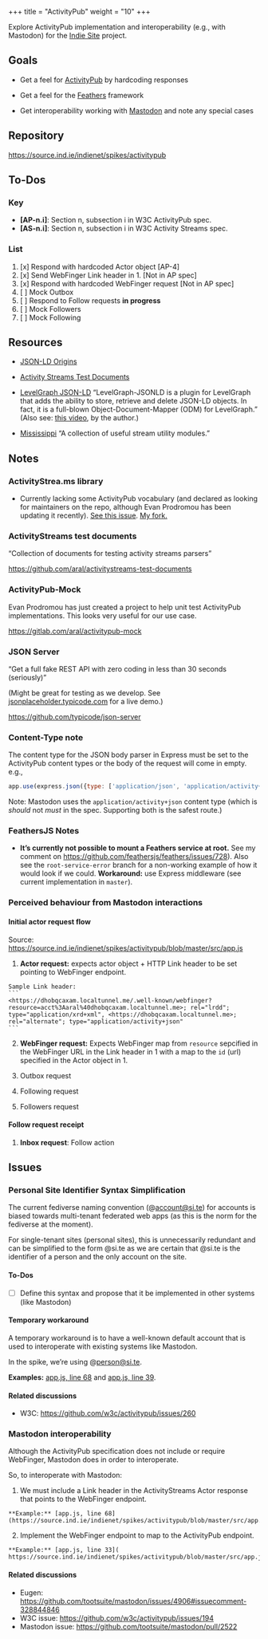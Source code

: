 +++
title = "ActivityPub"
weight = "10"
+++

Explore ActivityPub implementation and interoperability (e.g., with Mastodon) for the [Indie Site](/site) project.

## Goals

  * Get a feel for [ActivityPub](/site/engine/technology-stack/protocol/) by hardcoding responses

  * Get a feel for the [Feathers](/site/engine/technology-stack/framework/) framework

  * Get interoperability working with [Mastodon](https://joinmastodon.org) and note any special cases

## Repository

https://source.ind.ie/indienet/spikes/activitypub

## To-Dos

### Key

  * **[AP-n.i]**: Section n, subsection i in W3C ActivityPub spec.
  * **[AS-n.i]**: Section n, subsection i in W3C Activity Streams spec.

### List

  1. [x] Respond with hardcoded Actor object [AP-4]
  2. [x] Send WebFinger Link header in 1. [Not in AP spec]
  3. [x] Respond with hardcoded WebFinger request [Not in AP spec]
  4. [ ] Mock Outbox
  5. [ ] Respond to Follow requests **in progress**
  6. [ ] Mock Followers
  7. [ ] Mock Following

## Resources

  * [JSON-LD Origins](http://manu.sporny.org/2014/json-ld-origins/)

  * [Activity Streams Test Documents](https://github.com/w3c-social/activitystreams-test-documents)

  * [LevelGraph JSON-LD](https://github.com/levelgraph/levelgraph-jsonld) “LevelGraph-JSONLD is a plugin for LevelGraph that adds the ability to store, retrieve and delete JSON-LD objects. In fact, it is a full-blown Object-Document-Mapper (ODM) for LevelGraph.” (Also see: [this video](http://nodejsconfit.levelgraph.io), by the author.)

  * [Mississippi](https://github.com/maxogden/mississippi) “A collection of useful stream utility modules.”

## Notes

### ActivityStrea.ms library

  * Currently lacking some ActivityPub vocabulary (and declared as looking for maintainers on the repo, although Evan Prodromou has been updating it recently). [See this issue](https://github.com/jasnell/activitystrea.ms/issues/24). [My fork.](https://github.com/aral/activitystrea.ms)

### ActivityStreams test documents

“Collection of documents for testing activity streams parsers”

https://github.com/aral/activitystreams-test-documents

### ActivityPub-Mock

Evan Prodromou has just created a project to help unit test ActivityPub implementations. This looks very useful for our use case.

https://gitlab.com/aral/activitypub-mock


### JSON Server

“Get a full fake REST API with zero coding in less than 30 seconds (seriously)”

(Might be great for testing as we develop. See [jsonplaceholder.typicode.com](http://jsonplaceholder.typicode.com/) for a live demo.)

https://github.com/typicode/json-server

### Content-Type note

The content type for the JSON body parser in Express must be set to the ActivityPub content types or the body of the request will come in empty. e.g.,

```javascript
app.use(express.json({type: ['application/json', 'application/activity+json', 'application/ld+json; profile="https://www.w3.org/ns/activitystreams"']}))
```

Note: Mastodon uses the `application/activity+json` content type (which is _should_ not _must_ in the spec. Supporting both is the safest route.)

### FeathersJS Notes

  * **It’s currently not possible to mount a Feathers service at root.** See my comment on https://github.com/feathersjs/feathers/issues/728). Also see the `root-service-error` branch for a non-working example of how it would look if we could. **Workaround:** use Express middleware (see current implementation in `master`).

### Perceived behaviour from Mastodon interactions

#### Initial actor request flow

Source: https://source.ind.ie/indienet/spikes/activitypub/blob/master/src/app.js

  1. **Actor request:** expects actor object + HTTP Link header to be set pointing to WebFinger endpoint.

    Sample Link header:
    ```
    <https://dhobqcaxam.localtunnel.me/.well-known/webfinger?resource=acct%3Aaral%40dhobqcaxam.localtunnel.me>; rel="lrdd"; type="application/xrd+xml", <https://dhobqcaxam.localtunnel.me>; rel="alternate"; type="application/activity+json"
    ```

  2. **WebFinger request:** Expects WebFinger map from `resource` sepcified in the WebFinger URL in the Link header in 1 with a map to the `id` (url) specified in the Actor object in 1.

  3. Outbox request

  4. Following request

  5. Followers request

#### Follow request receipt

  1. **Inbox request**: Follow action

## Issues

### Personal Site Identifier Syntax Simplification

The current fediverse naming convention (@account@si.te) for accounts is biased towards multi-tenant federated web apps (as this is the norm for the fediverse at the moment).

For single-tenant sites (personal sites), this is unnecessarily redundant and can be simplified to the form @si.te as we are certain that @si.te is the identifier of a person and the only account on the site.

#### To-Dos

  * [ ] Define this syntax and propose that it be implemented in other systems (like Mastodon)

#### Temporary workaround

A temporary workaround is to have a well-known default account that is used to interoperate with existing systems like Mastodon.

In the spike, we’re using @person@si.te.

**Examples:** [app.js, line 68](https://source.ind.ie/indienet/spikes/activitypub/blob/master/src/app.js#L68) and [app.js, line 39](https://source.ind.ie/indienet/spikes/activitypub/blob/master/src/app.js#L39).

#### Related discussions

  * W3C: https://github.com/w3c/activitypub/issues/260

### Mastodon interoperability

Although the ActivityPub specification does not include or require WebFinger, Mastodon does in order to interoperate.

So, to interoperate with Mastodon:

  1. We must include a Link header in the ActivityStreams Actor response that points to the WebFinger endpoint.

    **Example:** [app.js, line 68](https://source.ind.ie/indienet/spikes/activitypub/blob/master/src/app.js#L68)

  2. Implement the WebFinger endpoint to map to the ActivityPub endpoint.

    **Example:** [app.js, line 33]( https://source.ind.ie/indienet/spikes/activitypub/blob/master/src/app.js#L33)

#### Related discussions

  * Eugen: https://github.com/tootsuite/mastodon/issues/4906#issuecomment-328844846
  * W3C issue: https://github.com/w3c/activitypub/issues/194
  * Mastodon issue: https://github.com/tootsuite/mastodon/pull/2522
